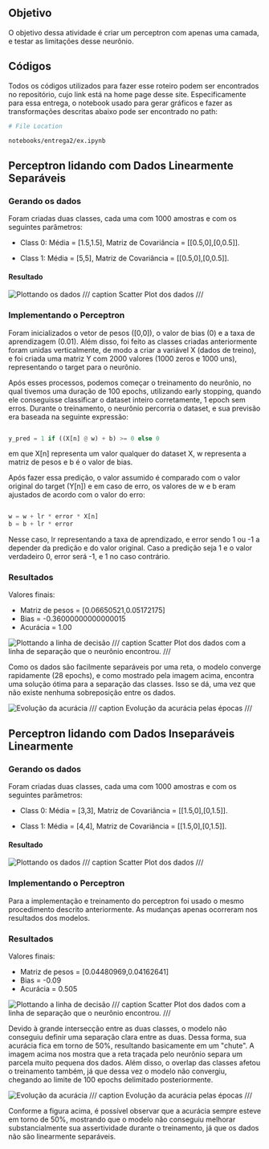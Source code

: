 ## Objetivo

O objetivo dessa atividade é criar um perceptron com apenas uma camada, e testar as limitações desse neurônio.

## Códigos

Todos os códigos utilizados para fazer esse roteiro podem ser encontrados no repositório, cujo link está na home page desse site. Especificamente para essa entrega, o notebook usado para gerar gráficos e fazer as transformações descritas abaixo pode ser encontrado no path:

```bash
# File Location

notebooks/entrega2/ex.ipynb
```
## Perceptron lidando com Dados Linearmente Separáveis

### Gerando os dados

Foram criadas duas classes, cada uma com 1000 amostras e com os seguintes parâmetros: 

- Class 0:
    Média = [1.5,1.5],
    Matriz de Covariância = [[0.5,0],[0,0.5]].

- Class 1:
    Média = [5,5],
    Matriz de Covariância = [[0.5,0],[0,0.5]].

#### Resultado 

![Plottando os dados](./plot1.png)
/// caption
Scatter Plot dos dados
///

### Implementando o Perceptron

Foram inicializados o vetor de pesos ([0,0]), o valor de bias (0) e a taxa de aprendizagem (0.01). Além disso, foi feito as classes criadas anteriormente foram unidas verticalmente, de modo a criar a variável X (dados de treino), e foi criada uma matriz Y com 2000 valores (1000 zeros e 1000 uns), representando o target para o neurônio. 

Após esses processos, podemos começar o treinamento do neurônio, no qual tivemos uma duração de 100 epochs, utilizando early stopping, quando ele conseguisse classificar o dataset inteiro corretamente, 1 epoch sem erros. Durante o treinamento, o neurônio percorria o dataset, e sua previsão era baseada na seguinte expressão:
```python

y_pred = 1 if ((X[n] @ w) + b) >= 0 else 0
```
em que X[n] representa um valor qualquer do dataset X, w representa a matriz de pesos e b é o valor de bias.

Após fazer essa predição, o valor assumido é comparado com o valor original do target (Y[n]) e em caso de erro, os valores de w e b eram ajustados de acordo com o valor do erro: 

```python

w = w + lr * error * X[n]
b = b + lr * error
```
Nesse caso, lr representando a taxa de aprendizado, e error sendo 1 ou -1 a depender da predição e do valor original. Caso a predição seja 1 e o valor verdadeiro 0, error será -1, e 1 no caso contrário.

### Resultados

Valores finais:

- Matriz de pesos = [0.06650521,0.05172175]
- Bias = -0.36000000000000015
- Acurácia = 1.00

![Plottando a linha de decisão](./separavel1.png)
/// caption
Scatter Plot dos dados com a linha de separação que o neurônio encontrou.
///

Como os dados são facilmente separáveis por uma reta, o modelo converge rapidamente (28 epochs), e como mostrado pela imagem acima, encontra uma solução ótima para a separação das classes. Isso se dá, uma vez que não existe nenhuma sobreposição entre os dados.  

![Evolução da acurácia](./acc.png)
/// caption
Evolução da acurácia pelas épocas
///

## Perceptron lidando com Dados Inseparáveis Linearmente

### Gerando os dados

Foram criadas duas classes, cada uma com 1000 amostras e com os seguintes parâmetros: 

- Class 0:
    Média = [3,3],
    Matriz de Covariância = [[1.5,0],[0,1.5]].

- Class 1:
    Média = [4,4],
    Matriz de Covariância = [[1.5,0],[0,1.5]].

#### Resultado 

![Plottando os dados](./plot2.png)
/// caption
Scatter Plot dos dados
///

### Implementando o Perceptron

Para a implementação e treinamento do perceptron foi usado o mesmo procedimento descrito anteriormente. As mudanças apenas ocorreram nos resultados dos modelos.

### Resultados

Valores finais:

- Matriz de pesos = [0.04480969,0.04162641]
- Bias = -0.09
- Acurácia = 0.505

![Plottando a linha de decisão](./separavel1.png)
/// caption
Scatter Plot dos dados com a linha de separação que o neurônio encontrou.
///

Devido à grande intersecção entre as duas classes, o modelo não conseguiu definir uma separação clara entre as duas. Dessa forma, sua acurácia fica em torno de 50%, resultando basicamente em um "chute". A imagem acima nos mostra que a reta traçada pelo neurônio separa um parcela muito pequena dos dados. Além disso, o overlap das classes afetou o treinamento também, já que dessa vez o modelo não convergiu, chegando ao limite de 100 epochs delimitado posteriormente. 

![Evolução da acurácia](./acc2.png)
/// caption
Evolução da acurácia pelas épocas
///

Conforme a figura acima, é possível observar que a acurácia sempre esteve em torno de 50%, mostrando que o modelo não conseguiu melhorar substancialmente sua assertividade durante o treinamento, já que os dados não são linearmente separáveis.